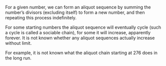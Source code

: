 For a given number, we can form an aliquot sequence by summing the
number’s divisors (excluding itself) to form a new number, and then
repeating this process indefinitely.

For some starting numbers the aliquot sequence will eventually cycle
(such a cycle is called a sociable chain), for some it will increase,
apparently forever. It is not known whether any aliquot sequences
actually increase without limit.

For example, it is not known what the aliquot chain starting at 276 does
in the long run.
